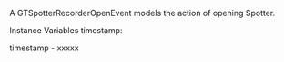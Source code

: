 A GTSpotterRecorderOpenEvent  models the action of  opening Spotter.Instance Variables	timestamp:		<Object>timestamp	- xxxxx